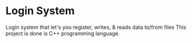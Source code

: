 # Login System
Login system that let's you register, writes, & reads data to/from files 
This project is done is C++ programming language.
